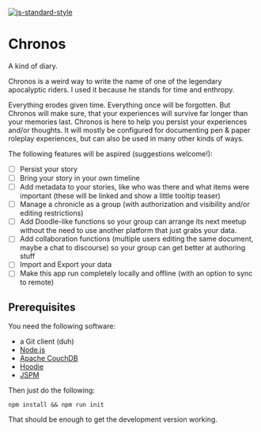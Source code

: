[![js-standard-style](https://cdn.rawgit.com/feross/standard/master/badge.svg)](https://github.com/feross/standard)

# Chronos
A kind of diary.

Chronos is a weird way to write the name of one of the legendary apocalyptic riders. I used it because he stands for time and enthropy.

Everything erodes given time. Everything once will be forgotten. But Chronos will make sure, that your experiences will survive far longer
than your memories last. Chronos is here to help you persist your experiences and/or thoughts. It will mostly be configured for documenting
pen & paper roleplay experiences, but can also be used in many other kinds of ways.

The following features will be aspired (suggestions welcome!):

+ [ ] Persist your story
+ [ ] Bring your story in your own timeline
+ [ ] Add metadata to your stories, like who was there and what items were important (these will be linked and show a little tooltip teaser)
+ [ ] Manage a chronicle as a group (with authorization and visibility and/or editing restrictions)
+ [ ] Add Doodle-like functions so your group can arrange its next meetup without the need to use another platform that just grabs your data.
+ [ ] Add collaboration functions (multiple users editing the same document, maybe a chat to discourse) so your group can get better at authoring stuff
+ [ ] Import and Export your data
+ [ ] Make this app run completely locally and offline (with an option to sync to remote)

## Prerequisites
You need the following software:

+ a Git client (duh)
+ [Node.js](http://nodejs.org)
+ [Apache CouchDB](http://couchdb.apache.org/)
+ [Hoodie](http://hood.ie)
+ [JSPM](http://jspm.io)

Then just do the following:

`
npm install && npm run init
`

That should be enough to get the development version working.
